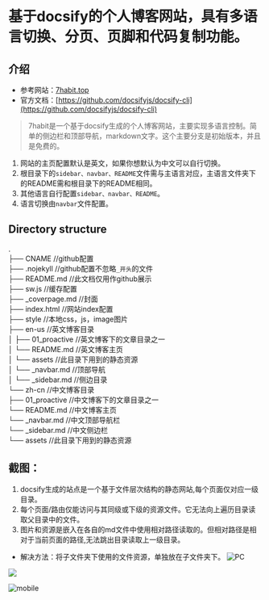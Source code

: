 # 基于docsify的个人博客网站，具有多语言切换、分页、页脚和代码复制功能。
## 介绍
- 参考网站：[7habit.top](https://7habit.top)
- 官方文档：[https://github.com/docsifyjs/docsify-cli](https://github.com/docsifyjs/docsify-cli)

>7habit是一个基于docsify生成的个人博客网站，主要实现多语言控制。简单的侧边栏和顶部导航，markdown文字。这个主要分支是初始版本，并且是免费的。
  1. 网站的主页配置默认是英文，如果你想默认为中文可以自行切换。
  2. 根目录下的`sidebar、navbar、README`文件需与主语言对应，主语言文件夹下的README需和根目录下的README相同。
  3. 其他语言自行配置`sidebar、navbar、README`。
  4. 语言切换由`navbar`文件配置。

## Directory structure
.  
├── CNAME                     //github配置  
├── .nojekyll                     //github配置不忽略`_开头`的文件  
├── README.md                 //此文档仅用作github展示  
├── sw.js                     //缓存配置  
├── _coverpage.md             //封面  
├── index.html                //网站index配置  
├── style                     //本地css，js，image图片  
├── en-us                     //英文博客目录  
│       ├── 01_proactive            //英文博客下的文章目录之一  
│       └── README.md               //英文博客主页  
│       └── assets               //此目录下用到的静态资源  
│       └── _navbar.md                //顶部导航  
│       └── _sidebar.md               //侧边目录    
└── zh-cn                     //中文博客目录  
        ├── 01_proactive            //中文博客下的文章目录之一  
        └── README.md               //中文博客主页  
        └── _navbar.md              //中文顶部导航栏  
        └── _sidebar.md             //中文侧边栏  
        └── assets               //此目录下用到的静态资源  





## 截图：
1. docsify生成的站点是一个基于文件层次结构的静态网站,每个页面仅对应一级目录。
2. 每个页面/路由仅能访问与其同级或下级的资源文件。它无法向上遍历目录读取父目录中的文件。
3. 图片和资源是嵌入在各自的md文件中使用相对路径读取的。但相对路径是相对于当前页面的路径,无法跳出目录读取上一级目录。
- 解决方法：将子文件夹下使用的文件资源，单独放在子文件夹下。
![PC](/assets/PC-index.png)

![](/assets/PC-blog.png)

![mobile](/assets/mobile-index-2.png)